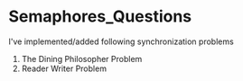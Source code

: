 # Semaphores_Questions
I've implemented/added following synchronization problems

1) The Dining Philosopher Problem
2) Reader Writer Problem

